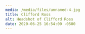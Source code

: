 ```yaml
---
media: /media/files/unnamed-4.jpg
title: Clifford Ross
alt: Headshot of Clifford Ross
date: 2020-06-25 16:54:00 -0500
---
```

